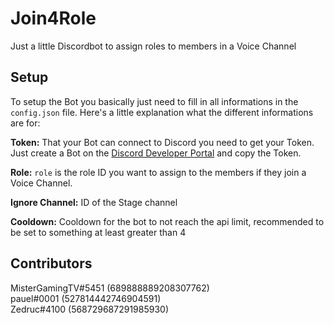 # Join4Role

Just a little Discordbot to assign roles to members in a Voice Channel

## Setup

To setup the Bot you basically just need to fill in all informations in the `config.json` file. Here's a little explanation what the different informations are for:

**Token:**
    That your Bot can connect to Discord you need to get your Token. Just create a Bot on the [Discord Developer Portal](https://discordapp.com/developers/applications/me) and copy the Token.

**Role:**
    `role` is the role ID you want to assign to the members if they join a Voice Channel.

**Ignore Channel:**
    ID of the Stage channel

**Cooldown:**
    Cooldown for the bot to not reach the api limit, recommended to be set to something at least greater than 4

## Contributors

MisterGamingTV#5451 (689888889208307762)  
pauel#0001 (527814442746904591)  
Zedruc#4100 (568729687291985930)
